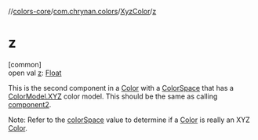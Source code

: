 //[colors-core](../../../index.md)/[com.chrynan.colors](../index.md)/[XyzColor](index.md)/[z](z.md)

# z

[common]\
open val [z](z.md): [Float](https://kotlinlang.org/api/latest/jvm/stdlib/kotlin/-float/index.html)

This is the second component in a [Color](../-color/index.md) with a [ColorSpace](../../com.chrynan.colors.space/-color-space/index.md) that has a [ColorModel.XYZ](../../com.chrynan.colors.space/-color-model/-x-y-z/index.md) color model. This should be the same as calling [component2](../../../../colors-core/com.chrynan.colors/-xyz-color/component2.md).

Note: Refer to the [colorSpace](../../../../colors-core/com.chrynan.colors/-xyz-color/color-space.md) value to determine if a [Color](../-color/index.md) is really an XYZ [Color](../-color/index.md).
